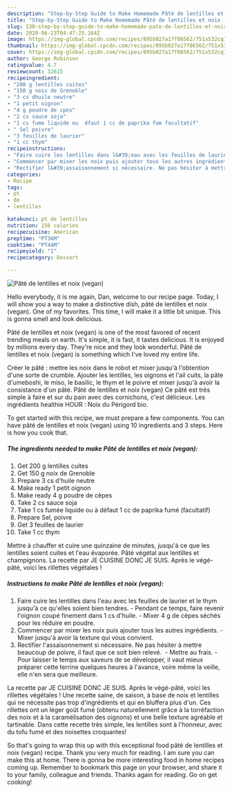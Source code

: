 ```yaml
---
description: "Step-by-Step Guide to Make Homemade Pâté de lentilles et noix (vegan)"
title: "Step-by-Step Guide to Make Homemade Pâté de lentilles et noix (vegan)"
slug: 530-step-by-step-guide-to-make-homemade-pate-de-lentilles-et-noix-vegan
date: 2020-06-23T04:47:25.164Z
image: https://img-global.cpcdn.com/recipes/895b027a17f86562/751x532cq70/pate-de-lentilles-et-noix-vegan-photo-principale-de-la-recette.jpg
thumbnail: https://img-global.cpcdn.com/recipes/895b027a17f86562/751x532cq70/pate-de-lentilles-et-noix-vegan-photo-principale-de-la-recette.jpg
cover: https://img-global.cpcdn.com/recipes/895b027a17f86562/751x532cq70/pate-de-lentilles-et-noix-vegan-photo-principale-de-la-recette.jpg
author: George Robinson
ratingvalue: 4.7
reviewcount: 32615
recipeingredient:
- "200 g lentilles cuites"
- "150 g noix de Grenoble"
- "3 cs dhuile neutre"
- "1 petit oignon"
- "4 g poudre de cpes"
- "2 cs sauce soja"
- "1 cs fume liquide ou  dfaut 1 cc de paprika fum facultatif"
- " Sel poivre"
- "3 feuilles de laurier"
- "1 cc thym"
recipeinstructions:
- "Faire cuire les lentilles dans l&#39;eau avec les feuilles de laurier et le thym jusqu&#39;à ce qu&#39;elles soient bien tendres. Pendant ce temps, faire revenir l&#39;oignon coupé finement dans 1 cs d&#39;huile. Mixer 4 g de cèpes séchés pour les réduire en poudre."
- "Commencer par mixer les noix puis ajouter tous les autres ingrédients. Mixer jusqu&#39;à avoir la texture qui vous convient."
- "Rectifier l&#39;assaisonnement si nécessaire. Ne pas hésiter à mettre beaucoup de poivre, il faut que ce soit bien relevé.  Mettre au frais. Pour laisser le temps aux saveurs de se développer, il vaut mieux préparer cette terrine quelques heures à l&#39;avance, voire même la veille, elle n&#39;en sera que meilleure."
categories:
- Recipe
tags:
- pt
- de
- lentilles

katakunci: pt de lentilles 
nutrition: 156 calories
recipecuisine: American
preptime: "PT36M"
cooktime: "PT44M"
recipeyield: "1"
recipecategory: Dessert

---
```



![Pâté de lentilles et noix (vegan)](https://img-global.cpcdn.com/recipes/895b027a17f86562/751x532cq70/pate-de-lentilles-et-noix-vegan-photo-principale-de-la-recette.jpg)

Hello everybody, it is me again, Dan, welcome to our recipe page. Today, I will show you a way to make a distinctive dish, pâté de lentilles et noix (vegan). One of my favorites. This time, I will make it a little bit unique. This is gonna smell and look delicious.

Pâté de lentilles et noix (vegan) is one of the most favored of recent trending meals on earth. It's simple, it is fast, it tastes delicious. It is enjoyed by millions every day. They're nice and they look wonderful. Pâté de lentilles et noix (vegan) is something which I've loved my entire life.

Créer le pâté : mettre les noix dans le robot et mixer jusqu&#39;à l&#39;obtention d&#39;une sorte de crumble. Ajouter les lentilles, les oignons et l&#39;ail cuits, la pâte d&#39;umeboshi, le miso, le basilic, le thym et le poivre et mixer jusqu&#39;à avoir la consistance d&#39;un pâté. Pâté de lentilles et noix (vegan) Ce pâté est très simple à faire et sur du pain avec des cornichons, c&#39;est délicieux. Les ingrédients healthie HOUR : Noix du Périgord bio.


To get started with this recipe, we must prepare a few components. You can have pâté de lentilles et noix (vegan) using 10 ingredients and 3 steps. Here is how you cook that.

<!--inarticleads1-->

##### The ingredients needed to make Pâté de lentilles et noix (vegan):

1. Get 200 g lentilles cuites
1. Get 150 g noix de Grenoble
1. Prepare 3 cs d&#39;huile neutre
1. Make ready 1 petit oignon
1. Make ready 4 g poudre de cèpes
1. Take 2 cs sauce soja
1. Take 1 cs fumée liquide ou à défaut 1 cc de paprika fumé (facultatif)
1. Prepare  Sel, poivre
1. Get 3 feuilles de laurier
1. Take 1 cc thym


Mettre à chauffer et cuire une quinzaine de minutes, jusqu&#39;à ce que les lentilles soient cuites et l&#39;eau évaporée. Pâté végétal aux lentilles et champignons. La recette par JE CUISINE DONC JE SUIS. Après le végé-pâté, voici les rillettes végétales ! 

<!--inarticleads2-->

##### Instructions to make Pâté de lentilles et noix (vegan):

1. Faire cuire les lentilles dans l&#39;eau avec les feuilles de laurier et le thym jusqu&#39;à ce qu&#39;elles soient bien tendres. - Pendant ce temps, faire revenir l&#39;oignon coupé finement dans 1 cs d&#39;huile. - Mixer 4 g de cèpes séchés pour les réduire en poudre.
1. Commencer par mixer les noix puis ajouter tous les autres ingrédients. - Mixer jusqu&#39;à avoir la texture qui vous convient.
1. Rectifier l&#39;assaisonnement si nécessaire. Ne pas hésiter à mettre beaucoup de poivre, il faut que ce soit bien relevé.  - Mettre au frais. - Pour laisser le temps aux saveurs de se développer, il vaut mieux préparer cette terrine quelques heures à l&#39;avance, voire même la veille, elle n&#39;en sera que meilleure.


La recette par JE CUISINE DONC JE SUIS. Après le végé-pâté, voici les rillettes végétales ! Une recette saine, de saison, à base de noix et lentilles qui ne nécessite pas trop d&#39;ingrédients et qui en bluffera plus d&#39;un. Ces rillettes ont un léger goût fumé (obtenu naturellement grâce à la torréfaction des noix et à la caramélisation des oignons) et une belle texture agréable et tartinable. Dans cette recette très simple, les lentilles sont à l&#39;honneur, avec du tofu fumé et des noisettes croquantes! 

So that's going to wrap this up with this exceptional food pâté de lentilles et noix (vegan) recipe. Thank you very much for reading. I am sure you can make this at home. There is gonna be more interesting food in home recipes coming up. Remember to bookmark this page on your browser, and share it to your family, colleague and friends. Thanks again for reading. Go on get cooking!
